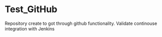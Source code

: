 Test_GitHub
===========

Repository create to got through github functionality.
Validate continouse integration with Jenkins

